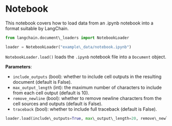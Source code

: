 # Notebook

This notebook covers how to load data from an .ipynb notebook into a format suitable by LangChain.

```python
from langchain.document\_loaders import NotebookLoader  

```

```python
loader = NotebookLoader("example\_data/notebook.ipynb")  

```

`NotebookLoader.load()` loads the `.ipynb` notebook file into a `Document` object.

**Parameters**:

- `include_outputs` (bool): whether to include cell outputs in the resulting document (default is False).
- `max_output_length` (int): the maximum number of characters to include from each cell output (default is 10).
- `remove_newline` (bool): whether to remove newline characters from the cell sources and outputs (default is False).
- `traceback` (bool): whether to include full traceback (default is False).

```python
loader.load(include\_outputs=True, max\_output\_length=20, remove\_newline=True)  

```

